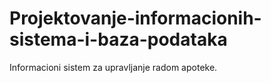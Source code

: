 # Projektovanje-informacionih-sistema-i-baza-podataka
Informacioni sistem za upravljanje radom apoteke.
